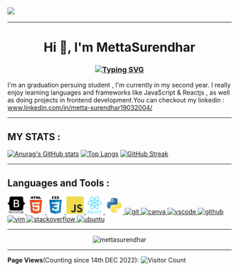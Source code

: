 
<img src="https://github.com/MettaSurendhar/MettaSurendhar/blob/main/banner%20image/github%20banner%204.png" />

----

<h1 align="center">Hi 👋, I'm MettaSurendhar</h1>



<h3 align="center">

[![Typing SVG](https://readme-typing-svg.herokuapp.com?color=40EDF7&lines=A+passionate+frontend+developer)](https://git.io/typing-svg)

</h3>


I'm an graduation persuing student , I'm currently in my second year. I really enjoy learning languages and frameworks like JavaScript & Reactjs , as well as  doing projects in frontend development.You can checkout my linkedin : www.linkedin.com/in/metta-surendhar19032004/

----

## MY STATS :


[![Anurag's GitHub stats](https://github-readme-stats.vercel.app/api?username=mettasurendhar&show_icons=true&theme=aura&include_all_commits=true&line_height=40&hide_border=true&bg_color=000000&card_width=500px)](https://github.com/anuraghazra/github-readme-stats)
[![Top Langs](https://github-readme-stats.vercel.app/api/top-langs/?username=mettasurendhar&layout=compact&langs_count=8&theme=aura&bg_color=000000&card_width=500px&hide_border=true&line_height=40)](https://github.com/anuraghazra/github-readme-stats)
[![GitHub Streak](https://streak-stats.demolab.com/?user=mettasurendhar&theme=modern-lilac)](https://git.io/streak-stats)


----

## Languages and Tools :

<p align="left"> 
  <a href="https://getbootstrap.com" target="_blank" rel="noreferrer"> 
    <img src="https://raw.githubusercontent.com/devicons/devicon/master/icons/bootstrap/bootstrap-plain-wordmark.svg" alt="bootstrap" width="40" height="40"/> 
  </a> 
  <a href="https://www.w3.org/html/" target="_blank" rel="noreferrer"> 
    <img src="https://raw.githubusercontent.com/devicons/devicon/master/icons/html5/html5-original-wordmark.svg" alt="html5" width="40" height="40"/> 
  </a> 
  <a href="https://www.w3schools.com/css/" target="_blank" rel="noreferrer"> 
    <img src="https://raw.githubusercontent.com/devicons/devicon/master/icons/css3/css3-original-wordmark.svg" alt="css3" width="40" height="40"/> 
  </a> 
  <a href="https://developer.mozilla.org/en-US/docs/Web/JavaScript" target="_blank" rel="noreferrer"> 
    <img src="https://raw.githubusercontent.com/devicons/devicon/master/icons/javascript/javascript-original.svg" alt="javascript" width="40" height="40"/> 
  </a>
  <a href="https://reactjs.org/" target="_blank" rel="noreferrer"> 
    <img src="https://raw.githubusercontent.com/devicons/devicon/master/icons/react/react-original-wordmark.svg" alt="react" width="40" height="40"/> 
  </a>
  <a href="https://www.python.org" target="_blank" rel="noreferrer"> 
    <img src="https://raw.githubusercontent.com/devicons/devicon/master/icons/python/python-original.svg" alt="python" width="40" height="40"/> 
  </a>
  <a href="https://git-scm.com/" target="_blank" rel="noreferrer">
    <img src="https://www.vectorlogo.zone/logos/git-scm/git-scm-icon.svg" alt="git" width="40" height="40"/> 
  </a>
  <a href="https://www.canva.com/" target="_blank" rel="noreferrer">
    <img src="https://www.vectorlogo.zone/logos/canva/canva-icon.svg" alt="canva" width="40" height="40"/> 
  </a>
  <a href="https://code.visualstudio.com/" target="_blank" rel="noreferrer">
    <img src="https://www.vectorlogo.zone/logos/visualstudio_code/visualstudio_code-icon.svg" alt="vscode" width="40" height="40"/> 
  </a>
  <a href="https://github.com/" target="_blank" rel="noreferrer">
    <img src="https://www.vectorlogo.zone/logos/github/github-icon.svg" alt="github" width="40" height="40"/> 
  </a>
  <a href="https://www.vim.org/" target="_blank" rel="noreferrer">
    <img src="https://www.vectorlogo.zone/logos/vim/vim-icon.svg" alt="vim" width="40" height="40"/> 
  </a>
  <a href="https://stackoverflow.com/" target="_blank" rel="noreferrer">
    <img src="https://www.vectorlogo.zone/logos/stackoverflow/stackoverflow-icon.svg" alt="stackoverflow" width="40" height="40"/> 
  </a>
  <a href="https://ubuntu.com/" target="_blank" rel="noreferrer">
    <img src="https://www.vectorlogo.zone/logos/ubuntu/ubuntu-icon.svg" alt="ubuntu" width="40" height="40"/> 
  </a>
   
</p>

----

<p align="center"> 
  <img width="180px" src="https://komarev.com/ghpvc/?username=mettasurendhar&label=Profile%20views&color=0e75b6&style=flat" alt="mettasurendhar" /> 
</p>

----

**Page Views**(Counting since 14th DEC 2022): ![Visitor Count](https://profile-counter.glitch.me/mettasurendhar/count.svg)


